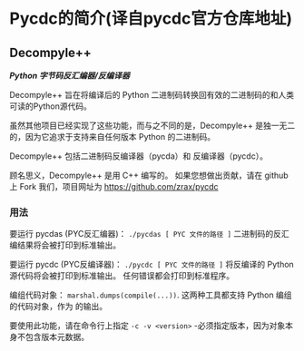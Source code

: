 # Pycdc的简介(译自pycdc官方仓库地址)

## Decompyle++
***Python 字节码反汇编器/反编译器***

Decompyle++ 旨在将编译后的 Python 二进制码转换回有效的二进制码的和人类可读的Python源代码。

虽然其他项目已经实现了这些功能，而与之不同的是，Decompyle++ 是独一无二的，因为它追求于支持来自任何版本 Python 的二进制码。

Decompyle++ 包括二进制码反编译器（pycda）和 反编译器（pycdc）。

顾名思义，Decompyle++ 是用 C++ 编写的。 如果您想做出贡献，请在 github 上 Fork 我们，项目网址为 https://github.com/zrax/pycdc

### 用法
要运行 pycdas (PYC反汇编器)： `./pycdas [ PYC 文件的路径 ]`
二进制码的反汇编结果将会被打印到标准输出。

要运行 pycdc (PYC反编译器)： `./pycdc [ PYC 文件的路径 ]`
将反编译的 Python 源代码将会被打印到标准输出。 任何错误都会打印到标准程序。

编组代码对象： `marshal.dumps(compile(...))`.
这两种工具都支持 Python 编组的代码对象，作为 的输出。

要使用此功能，请在命令行上指定 `-c -v <version>` -必须指定版本，因为对象本身不包含版本元数据。
